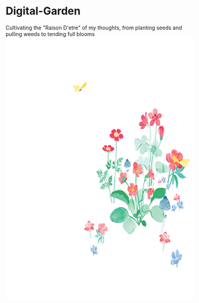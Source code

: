 # Digital-Garden
Cultivating the "Raison D'etre" of my thoughts, from planting seeds and pulling weeds to tending full blooms 
<img align="right" alt="GIF" src="https://github.com/arishma108/arb/blob/main/images/originalgarden.gif?raw=true" width="700" height="696" />

